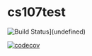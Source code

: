 # cs107test

![Build Status](https://travis-ci.org/ninonb/cs107test.svg?branch=main)](undefined)

[![codecov](https://codecov.io/gh/ninonb/cs107test/branch/main/graph/badge.svg?token=D248K3MOYY)](undefined)
